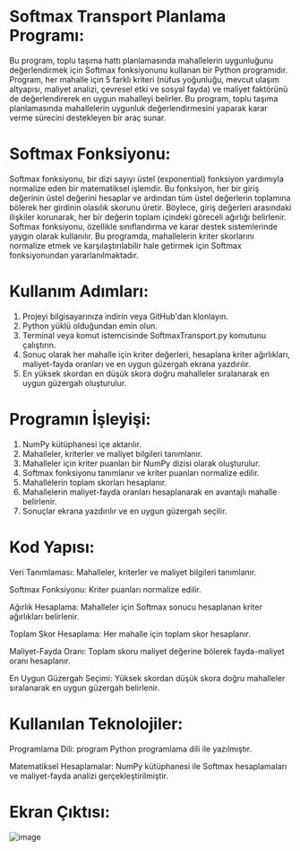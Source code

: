 # Softmax Transport Planlama Programı:
Bu program, toplu taşıma hattı planlamasında mahallelerin uygunluğunu değerlendirmek için Softmax fonksiyonunu kullanan bir Python programıdır. Program, her mahalle için 5 farklı kriteri (nüfus yoğunluğu, mevcut ulaşım altyapısı, maliyet analizi, çevresel etki ve sosyal fayda) ve maliyet faktörünü de değerlendirerek en uygun mahalleyi belirler.
Bu program, toplu taşıma planlamasında mahallelerin uygunluk değerlendirmesini yaparak karar verme sürecini destekleyen bir araç sunar.
# Softmax Fonksiyonu:
Softmax fonksiyonu, bir dizi sayıyı üstel (exponential) fonksiyon yardımıyla normalize eden bir matematiksel işlemdir. Bu fonksiyon, her bir giriş değerinin üstel değerini hesaplar ve ardından tüm üstel değerlerin toplamına bölerek her girdinin olasılık skorunu üretir. Böylece, giriş değerleri arasındaki ilişkiler korunarak, her bir değerin toplam içindeki göreceli ağırlığı belirlenir. Softmax fonksiyonu, özellikle sınıflandırma ve karar destek sistemlerinde yaygın olarak kullanılır. Bu programda, mahallelerin kriter skorlarını normalize etmek ve karşılaştırılabilir hale getirmek için Softmax fonksiyonundan yararlanılmaktadır.
# Kullanım Adımları:
1. Projeyi bilgisayarınıza indirin veya GitHub'dan klonlayın.
2. Python yüklü olduğundan emin olun.
3. Terminal veya komut istemcisinde SoftmaxTransport.py komutunu çalıştırın.
4. Sonuç olarak her mahalle için kriter değerleri, hesaplana kriter ağırlıkları, maliyet-fayda oranları ve en uygun güzergah ekrana yazdırılır.
5. En yüksek skordan en düşük skora doğru mahalleler sıralanarak en uygun güzergah oluşturulur.
# Programın İşleyişi:
1. NumPy kütüphanesi içe aktarılır.
2. Mahalleler, kriterler ve maliyet bilgileri tanımlanır.
3. Mahalleler için kriter puanları bir NumPy dizisi olarak oluşturulur.
4. Softmax fonksiyonu tanımlanır ve kriter puanları normalize edilir.
5. Mahallelerin toplam skorları hesaplanır.
6. Mahallelerin maliyet-fayda oranları hesaplanarak en avantajlı mahalle belirlenir.
7. Sonuçlar ekrana yazdırılır ve en uygun güzergah seçilir.
# Kod Yapısı:
Veri Tanımlaması: Mahalleler, kriterler ve maliyet bilgileri tanımlanır.

Softmax Fonksiyonu: Kriter puanları normalize edilir.

Ağırlık Hesaplama: Mahalleler için Softmax sonucu hesaplanan kriter ağırlıkları belirlenir.

Toplam Skor Hesaplama: Her mahalle için toplam skor hesaplanır.

Maliyet-Fayda Oranı: Toplam skoru maliyet değerine bölerek fayda-maliyet oranı hesaplanır.

En Uygun Güzergah Seçimi: Yüksek skordan düşük skora doğru mahalleler sıralanarak en uygun güzergah belirlenir.
# Kullanılan Teknolojiler:
Programlama Dili: program Python programlama dili ile yazılmıştır.

Matematiksel Hesaplamalar: NumPy kütüphanesi ile Softmax hesaplamaları ve maliyet-fayda analizi gerçekleştirilmiştir.
# Ekran Çıktısı:
![image](https://github.com/user-attachments/assets/946bf2f2-e94d-4b93-b748-fa3672f5ddd7)

